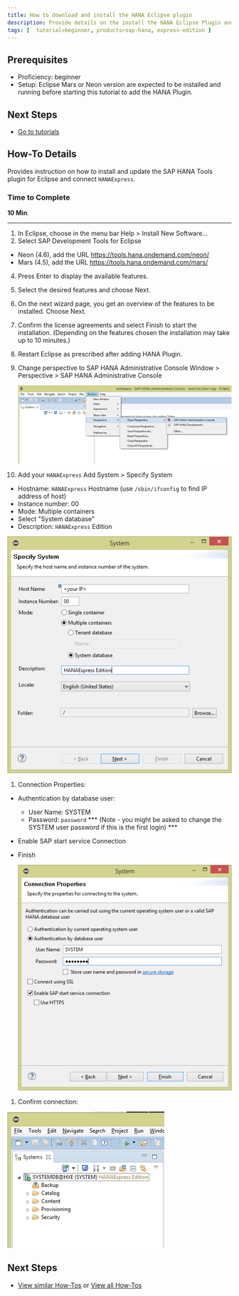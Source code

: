 ```yaml
---
title: How to download and install the HANA Eclipse plugin
description: Provide details on the install the HANA Eclipse Plugin and setup for using Eclipse to connect to HANAExpress.
tags: [  tutorial>beginner, products>sap-hana, express-edition ]
---
```

## Prerequisites  
 - Proficiency: beginner
 - Setup: Eclipse Mars or Neon version are expected to be installed and running before starting this tutorial to add the HANA Plugin.

## Next Steps
 - [Go to tutorials](http://go.sap.com/developer/tutorials.html)

## How-To Details
Provides instruction on how to install and update the SAP HANA Tools plugin for Eclipse and connect `HANAExpress`.

### Time to Complete
**10 Min**.

---

1. In Eclipse, choose in the menu bar Help > Install New Software...
3. Select SAP Development Tools for Eclipse
  - Neon (4.6), add the URL https://tools.hana.ondemand.com/neon/
  - Mars (4.5), add the URL https://tools.hana.ondemand.com/mars/
4. Press Enter to display the available features.
5. Select the desired features and choose Next.
6. On the next wizard page, you get an overview of the features to be installed. Choose Next.
7. Confirm the license agreements and select Finish to start the installation. (Depending on the features chosen the installation may take up to 10 minutes.)
1. Restart Eclipse as prescribed after adding HANA Plugin.
8. Change perspective to SAP HANA Administrative Console Window > Perspective > SAP HANA Administrative Console

    ![image 1](4.png)

9. Add your `HANAExpress` Add System > Specify System
  - Hostname: `HANAExpress` Hostname (use `/sbin/ifconfig` to find IP address of host)
  - Instance number: 00
  - Mode: Multiple containers
  - Select "System database"
  - Description: `HANAExpress` Edition

  ![image 1](1.png)

1. Connection Properties:
- Authentication by database user:
    - User Name: SYSTEM
    - Password: `password`
    *** (Note - you might be asked to change the SYSTEM user password if this is the first login) ***
- Enable SAP start service Connection
- Finish

  ![image 1](2.png)

1. Confirm connection:

  ![image 1](3.png)
## Next Steps
 - [View similar How-Tos](http://go.sap.com/developer/tutorials.html) or [View all How-Tos](http://go.sap.com/developer/tutorials.html)
